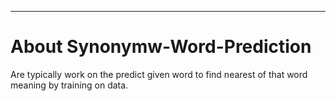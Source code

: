 **************
About Synonymw-Word-Prediction
==============

Are typically work on the predict given word to find nearest of that word meaning by training on data.
